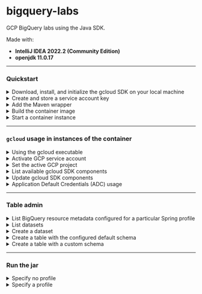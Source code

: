 # bigquery-labs

GCP BigQuery labs using the Java SDK.

Made with:
- **IntelliJ IDEA 2022.2 (Community Edition)**
- **openjdk 11.0.17**


---


### Quickstart

<details>
<summary>Download, install, and initialize the gcloud SDK on your local machine</summary>

Refer to the <a href="https://cloud.google.com/sdk/docs/install#other_installation_options">`gcloud` CLI documentation</a> to complete this step.

Install the `gcloud` SDK to the user's home directory (e.g., `/Users/USERNAME/google-cloud-sdk`). 

When it's finished installing, add the `gcloud` executable to your system's `$PATH` and run the command:

```shell
gcloud init
```

</details>


<details>
<summary>Create and store a service account key</summary>

The `Dockerfile` of this project will map the directory:

`/Users/USERNAME/.config/gcloud`

to a volume on the container instance: 

`/root/.config/gcloud`

so that the **_service account key_** and **_application default credentials_** used locally are also available for the container instance.

Read <a href="https://cloud.google.com/iam/docs/keys-create-delete#iam-service-account-keys-create-gcloud">here</a> for more information about creating service account keys.

### macOS

Store the service account key at the location:

`/Users/USERNAME/.config/gcloud`

**Replace the following**:

- `USERNAME`: the current user's username

e.g.,

`/Users/squidmin/.config/gcloud/sa-private-key.json`

### Windows

TBD

</details>


<details>
<summary>Add the Maven wrapper</summary>

Ensure that Maven is already installed on the machine that will run the container.

In the root of this project, run the command:

```shell
mvn wrapper:wrapper
```

Read <a href="https://maven.apache.org/install.html">here</a> for more information about installing Maven.

</details>


<details>
<summary>Build the container image</summary>

```shell
docker build -t bigquery-labs .
```

</details>


<details>
<summary>Start a container instance</summary>

```shell
docker run \
  --rm -it \
  -e GCP_PROJECT_ID=PROJECT_ID \
  -v $HOME/.config/gcloud:/root/.config/gcloud \
  -v $HOME/.m2:/root/.m2 \
  bigquery-labs
```

**Replace the following**:
- `PROJECT_ID`: the project ID for the target GCP project.

Example with `lofty-root-305785` as the `GCP_PROJECT_ID`:

```shell
docker run \
  --rm -it \
  -e GCP_PROJECT_ID=lofty-root-305785 \
  -v $HOME/.config/gcloud:/root/.config/gcloud \
  -v $HOME/.m2:/root/.m2 \
  bigquery-labs
```

</details>


---


### `gcloud` usage in instances of the container

<details>
<summary>Using the gcloud executable</summary>

<blockquote>
<strong><i>Note</i></strong>: In the container image, the absolute path of the <code>gcloud</code> executable is assigned to the <code>$GCLOUD</code> environment variable.
<br/>
The below example demonstrates how to use this environment variable to execute <code>gcloud</code> commands:
<br/><br/>
<code>$GCLOUD auth activate-service-account --key-file=${GOOGLE_APPLICATION_CREDENTIALS}</code>
<br/><br/>
Instead of typing the absolute path, as in
<br/><br/>
<code>/usr/local/google-cloud-sdk/bin/gcloud</code>
<br/><br/>
run <code>gcloud</code> commands using this environment variable.
</blockquote>

</details>


<details>
<summary>Activate GCP service account</summary>

The container image stores the user's service account key in the `GOOGLE_APPLICATION_CREDENTIALS` environment variable, so the user can activate their service account using the below command:

```shell
$GCLOUD auth activate-service-account --key-file=${GOOGLE_APPLICATION_CREDENTIALS}
```

</details>


<details>
<summary>Set the active GCP project</summary>

```shell
$GCLOUD config set project ${GCP_PROJECT_ID}
```

`GCP_PROJECT_ID` is the same project ID passed via the `docker run` command when starting the container.

</details>


<details>
<summary>List available gcloud SDK components</summary>

```shell
$GCLOUD components list
```

</details>


<details>
<summary>Update gcloud SDK components</summary>

```shell
$GCLOUD components update
```

</details>


<details>
<summary>Application Default Credentials (ADC) usage</summary>

In an interactive container instance, run the following commands:

```shell
$GCLOUD auth login
$GCLOUD auth application-default login
```

</details>


---


### Table admin

<details>
<summary>List BigQuery resource metadata configured for a particular Spring profile</summary>

```shell
./mvnw \
  -Dtest=BigQueryAdminClientIntegrationTest#echoDefaultBigQueryResourceMetadata \
  test -P PROFILE_NAME \
  -DprojectId="PROJECT_ID"
```

**Replace the following**:
- `PROFILE_NAME`: the name of the profile to activate for the method execution.
- `PROJECT_ID`: the project ID for the GCP project to target.

For example, assuming the name of the profile to activate is `integration`:

```shell
./mvnw \
  -Dtest=BigQueryAdminClientIntegrationTest#echoDefaultBigQueryResourceMetadata \
  test -P integration \
  -DprojectId="lofty-root-378503"
```

The `-DargLine` parameter can also indicate the profile to activate.

```shell
./mvnw \
  -DargLine="-Dspring.profiles.active=PROFILE_NAME" \
  -Dtest=BigQueryAdminClientIntegrationTest#echoDefaultBigQueryResourceMetadata \
  test \
  -DprojectId="PROJECT_ID"
```

**Replace the following**:
- `PROFILE_NAME`: the name of the profile to activate.
- `PROJECT_ID`: the project ID of the GCP project to target.

For example, assuming the name of the profile to activate is `integration`:

```shell
./mvnw \
  -DargLine="-Dspring.profiles.active=integration" \
  -Dtest=BigQueryAdminClientIntegrationTest#echoDefaultBigQueryResourceMetadata \
  test \
  -DprojectId="lofty-root-378503"
```

</details>


<details>
<summary>List datasets</summary>

```shell
./mvnw \
  -Dtest=BigQueryAdminClientIntegrationTest#listDatasets \
  test -P PROFILE_NAME \
  -projectId="PROJECT_ID"
```

**Replace the following**:
- `PROFILE_NAME`: the name of the profile to activate.
- `PROJECT_ID`: the project ID of the GCP project to target.

Example:

```shell
./mvnw \
  -Dtest=BigQueryAdminClientIntegrationTest#listDatasets \
  test -P integration \
  -DprojectId=lofty-root-378503
```

</details>


<details>
<summary>Create a dataset</summary>

```shell
./mvnw \
  -Dtest=BigQueryAdminClientIntegrationTest#createDataset \
  test -P PROFILE_NAME \
  -DprojectId="PROJECT_ID" \
  -DdatasetName="DATASET_NAME"
```

**Replace the following**:
- `PROFILE_NAME`: the name of the profile to activate.
- `PROJECT_ID`: the project ID of the GCP project to target.
- `DATASET_NAME`: the name of the dataset to target.

Example:

```shell
./mvnw \
  -Dtest=BigQueryAdminClientIntegrationTest#createDataset \
  test -P integration \
  -DprojectId="lofty-root-378503" \
  -DdatasetName="test_dataset_123"
```

</details>


<details>
<summary>Create a table with the configured default schema</summary>

```shell
./mvnw \
  -Dtest=BigQueryAdminClientIntegrationTest#createTableWithDefaultSchema \
  test -P PROFILE_NAME \
  -DprojectId="PROJECT_ID" \
  -DdatasetName="DATASET_NAME" \
  -DtableName="TABLE_NAME"
```

**Replace the following**:
- `PROFILE_NAME`: the name of the profile to activate.
- `PROJECT_ID`: the project ID of the GCP project to target.
- `DATASET_NAME`: the name of the BigQuery dataset to target.
- `TABLE_NAME`: the name of the BigQuery table to target.

Example using the `integration` profile:

```shell
./mvnw \
  -Dtest=BigQueryAdminClientIntegrationTest#createTableWithDefaultSchema \
  test -P integration \
  -DprojectId="lofty-root-378503" \
  -DdatasetName="test_dataset_123" \
  -DtableName="test_table_123"
```

</details>


<details>
<summary>Create a table with a custom schema</summary>

```shell
./mvnw \
  -Dtest=BigQueryAdminClientIntegrationTest#createTableWithCustomSchema \
  test -P PROFILE_NAME \
  -DprojectId="PROJECT_ID" \
  -DdatasetName="DATASET_NAME" \
  -DtableName="TABLE_NAME" \
  -Dschema="name_1,datatype_1;name_2,datatype_2;[...];name_n,datatype_n"
```

**Replace the following**:
- `PROFILE_NAME`: the name of the profile to activate.
- `PROJECT_ID`: the name of the GCP project ID to target.
- `DATASET_NAME`: the name of the BigQuery dataset to target.
- `TABLE_NAME`: the name of the BigQuery table to target.

Example using the `integration` profile:

```shell
./mvnw \
  -Dtest=BigQueryAdminClientIntegrationTest#createTableWithCustomSchema \
  test -P integration \
  -DprojectId="lofty-root-378503" \
  -DdatasetName="test_dataset_name_integration" \
  -DtableName="test_table_name_integration" \
  -Dschema="id,string;client_name,string;active,bool;creation_timestamp,datetime;last_update_timestamp,datetime"
```

---

### `bq` CLI

```shell
bq mk --table project_id:dataset.table schema
```

**Replace the following**:
- `project_id`: the name of the GCP project to target.
- `dataset`: the name of the BigQuery dataset to target.
- `table`: the name of the BigQuery table to target.
- `schema`: an inline schema definition.

Example:

```shell
bq mk --table \
  lofty-root-378503.test_dataset_name_integration.test_table_name_integration \
  id:STRING,fieldA:STRING,fieldB:STRING,fieldC:STRING,fieldD:STRING
```

</details>


---


### Run the jar

<details>
<summary>Specify no profile</summary>

```shell
mvn spring-boot:run
```

</details>


<details>
<summary>Specify a profile</summary>

```shell
mvn spring-boot:run -Dspring-boot.run.profiles=local
```

</details>
